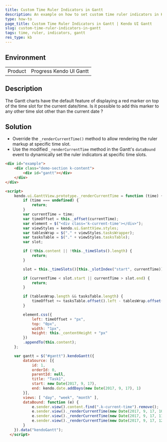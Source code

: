 ```yaml
---
title: Custom Time Ruler Indicators in Gantt
description: An example on how to set custom time ruler indicators in Kendo UI Gantt.
type: how-to
page_title: Custom Time Ruler Indicators in Gantt | Kendo UI Gantt
slug: custom-time-ruler-indicators-in-gantt
tags: time, ruler, indicators, gantt
res_type: kb
---
```


## Environment
<table>
 <tr>
  <td>Product</td>
  <td>Progress Kendo UI Gantt</td>
 </tr>
</table>

## Description

The Gantt charts have the default feature of displaying a red marker on top of the time slot for the current date/time. Is it possible to add this marker to any other time slot other than the current date ?

## Solution

* Override the `_renderCurrentTime()` method to allow rendering the ruler markup at specific time slot.
* Use the modified `_renderCurrentTime` method in the Gantt's `dataBound` event to dynamically set the ruler indicators at specific time slots.

```html
<div id="example">
    <div class="demo-section k-content">
        <div id="gantt"></div>
    </div>
</div>

<script>
    kendo.ui.GanttView.prototype._renderCurrentTime = function (time) {
        if (time === undefined) {
            return;
        }
        var currentTime = time;
        var timeOffset = this._offset(currentTime);
        var element = $("<div class='k-current-time'></div>");
        var viewStyles = kendo.ui.GanttView.styles;
        var tablesWrap = $("." + viewStyles.tasksWrapper);
        var tasksTable = $("." + viewStyles.tasksTable);
        var slot;

        if (!this.content || !this._timeSlots().length) {
            return;
        }

        slot = this._timeSlots()[this._slotIndex("start", currentTime)];

        if (currentTime < slot.start || currentTime > slot.end) {
            return;
        }

        if (tablesWrap.length && tasksTable.length) {
            timeOffset += tasksTable.offset().left - tablesWrap.offset().left;
        }

        element.css({
            left: timeOffset + "px",
            top: "0px",
            width: "1px",
            height: this._contentHeight + "px"
        })
        .appendTo(this.content);
    };

    var gantt = $("#gantt").kendoGantt({
        dataSource: [{
            id: 1,
            orderId: 0,
            parentId: null,
            title: "Task1",
            start: new Date(2017, 9, 17),
            end: kendo.date.addDays(new Date(2017, 9, 17), 1)
        }],
        views: [ "day", "week", "month" ],
        dataBound: function (e) {
            e.sender.view().content.find(".k-current-time").remove();
            e.sender.view()._renderCurrentTime(new Date(2017, 9, 17, 10, 30));
            e.sender.view()._renderCurrentTime(new Date(2017, 9, 17, 11, 45));
            e.sender.view()._renderCurrentTime(new Date(2017, 9, 17, 12, 30));
        }
    }).data("kendoGantt");
  </script>

```
